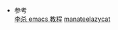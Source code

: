 * 参考  
[李杀 emacs 教程](http://ergoemacs.org/emacs/emacs.html)
[manateelazycat](https://manateelazycat.github.io/)


